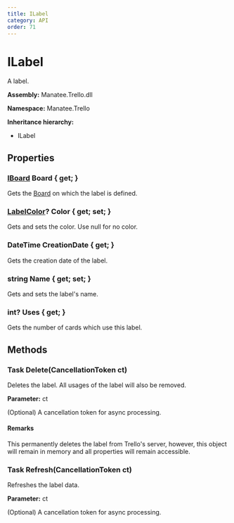```yaml
---
title: ILabel
category: API
order: 71
---
```


# ILabel

A label.

**Assembly:** Manatee.Trello.dll

**Namespace:** Manatee.Trello

**Inheritance hierarchy:**

- ILabel

## Properties

### [IBoard](IBoard#iboard) Board { get; }

Gets the [Board](ILabel#iboard-board--get-) on which the label is defined.

### [LabelColor](LabelColor#labelcolor)? Color { get; set; }

Gets and sets the color. Use null for no color.

### DateTime CreationDate { get; }

Gets the creation date of the label.

### string Name { get; set; }

Gets and sets the label&#39;s name.

### int? Uses { get; }

Gets the number of cards which use this label.

## Methods

### Task Delete(CancellationToken ct)

Deletes the label. All usages of the label will also be removed.

**Parameter:** ct

(Optional) A cancellation token for async processing.

#### Remarks

This permanently deletes the label from Trello&#39;s server, however, this object will remain in memory and all properties will remain accessible.

### Task Refresh(CancellationToken ct)

Refreshes the label data.

**Parameter:** ct

(Optional) A cancellation token for async processing.

